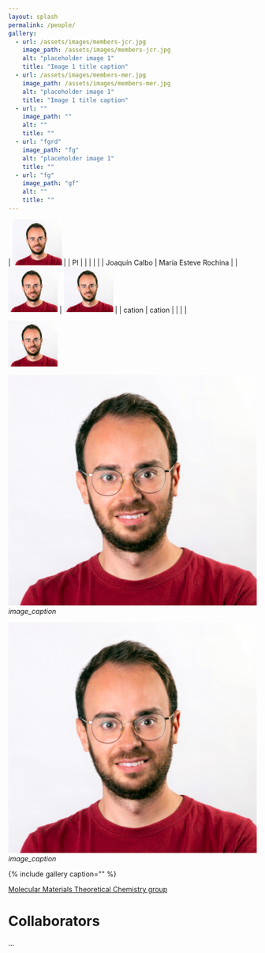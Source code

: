 ```yaml
---
layout: splash
permalink: /people/
gallery:
  - url: /assets/images/members-jcr.jpg
    image_path: /assets/images/members-jcr.jpg
    alt: "placeholder image 1"
    title: "Image 1 title caption"
  - url: /assets/images/members-mer.jpg
    image_path: /assets/images/members-mer.jpg
    alt: "placeholder image 1"
    title: "Image 1 title caption"
  - url: "" 
    image_path: ""
    alt: ""
    title: ""
  - url: "fgrd"
    image_path: "fg"
    alt: "placeholder image 1"
    title: ""
  - url: "fg"
    image_path: "gf"
    alt: ""
    title: ""
---
```


| <img src="/assets/images/members-jcr.jpg" alt="drawing" width="100"/>  | 
| PI  |   |   |   |   |
| Joaquín Calbo | María Esteve Rochina |
| <img src="/assets/images/members-jcr.jpg" alt="drawing" width="100"/>  |  <img src="/assets/images/members-jcr.jpg" alt="drawing" width="100"/> | 
|  cation |  cation |   |   |   |



<img src="/assets/images/members-jcr.jpg" alt="drawing" width="100"/>

<p>
    <img src="/assets/images/members-jcr.jpg" alt>
    <em>image_caption</em>
</p>

![](/assets/images/members-jcr.jpg)  
*image_caption*

{% include gallery caption="" %}

 
[Molecular Materials Theoretical Chemistry group](http://www.molmattc.com/)


# Collaborators
...  



